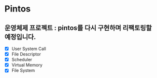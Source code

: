 # Pintos
## 운영체제 프로젝트 : pintos를 다시 구현하며 리팩토링할 예정입니다. 

- [x] User System Call
- [x] File Descriptor
- [x] Scheduler
- [x] Virtual Memory 
- [x] File System
